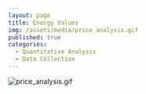 ```yaml
---
layout: page
title: Energy Values
img: /assets/media/price_analysis.gif
published: true
categories:
  - Quantitative Analysis
  - Data Collection
---
```



![price_analysis.gif]({{site.baseurl}}/assets/media/price_analysis.gif)
